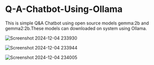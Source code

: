 # Q-A-Chatbot-Using-Ollama

This is simple Q&A Chatbot using open source models gemma:2b and gemma2:2b.These models can downloaded on system using Ollama.

![Screenshot 2024-12-04 233930](https://github.com/user-attachments/assets/57f6e94e-9821-44de-83d0-738d373ac918)

![Screenshot 2024-12-04 233944](https://github.com/user-attachments/assets/167b4a77-bd00-40ea-b2b9-122003c3e920)

![Screenshot 2024-12-04 234005](https://github.com/user-attachments/assets/9795d7fd-05a4-41a8-a67c-fb2b5539dcef)
